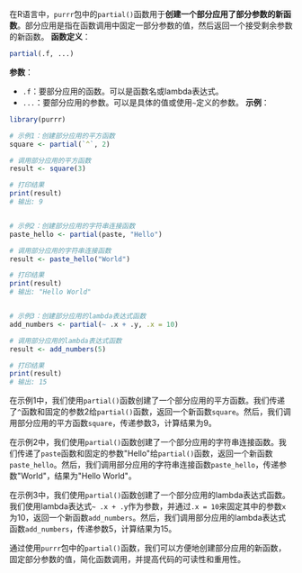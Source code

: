 在R语言中，`purrr`包中的`partial()`函数用于**创建一个部分应用了部分参数的新函数**。部分应用是指在函数调用中固定一部分参数的值，然后返回一个接受剩余参数的新函数。
**函数定义**：
```R
partial(.f, ...)
```
**参数**：
- `.f`：要部分应用的函数。可以是函数名或lambda表达式。
- `...`：要部分应用的参数。可以是具体的值或使用`~`定义的参数。
**示例**：
```R
library(purrr)

# 示例1：创建部分应用的平方函数
square <- partial(`^`, 2)

# 调用部分应用的平方函数
result <- square(3)

# 打印结果
print(result)
# 输出: 9


# 示例2：创建部分应用的字符串连接函数
paste_hello <- partial(paste, "Hello")

# 调用部分应用的字符串连接函数
result <- paste_hello("World")

# 打印结果
print(result)
# 输出: "Hello World"


# 示例3：创建部分应用的lambda表达式函数
add_numbers <- partial(~ .x + .y, .x = 10)

# 调用部分应用的lambda表达式函数
result <- add_numbers(5)

# 打印结果
print(result)
# 输出: 15
```

在示例1中，我们使用`partial()`函数创建了一个部分应用的平方函数。我们传递了`^`函数和固定的参数2给`partial()`函数，返回一个新函数`square`。然后，我们调用部分应用的平方函数`square`，传递参数3，计算结果为9。

在示例2中，我们使用`partial()`函数创建了一个部分应用的字符串连接函数。我们传递了`paste`函数和固定的参数"Hello"给`partial()`函数，返回一个新函数`paste_hello`。然后，我们调用部分应用的字符串连接函数`paste_hello`，传递参数"World"，结果为"Hello World"。

在示例3中，我们使用`partial()`函数创建了一个部分应用的lambda表达式函数。我们使用lambda表达式`~ .x + .y`作为参数，并通过`.x = 10`来固定其中的参数`x`为10，返回一个新函数`add_numbers`。然后，我们调用部分应用的lambda表达式函数`add_numbers`，传递参数5，计算结果为15。

通过使用`purrr`包中的`partial()`函数，我们可以方便地创建部分应用的新函数，固定部分参数的值，简化函数调用，并提高代码的可读性和重用性。